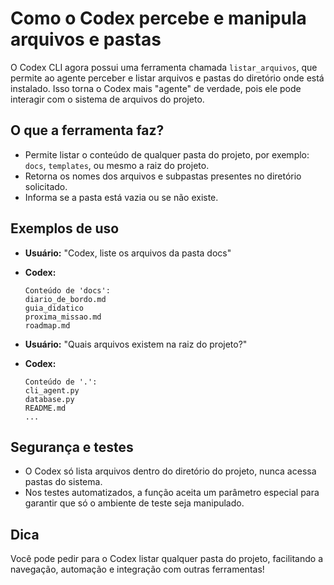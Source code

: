 # Como o Codex percebe e manipula arquivos e pastas

O Codex CLI agora possui uma ferramenta chamada `listar_arquivos`, que permite ao agente perceber e listar arquivos e pastas do diretório onde está instalado. Isso torna o Codex mais "agente" de verdade, pois ele pode interagir com o sistema de arquivos do projeto.

## O que a ferramenta faz?
- Permite listar o conteúdo de qualquer pasta do projeto, por exemplo: `docs`, `templates`, ou mesmo a raiz do projeto.
- Retorna os nomes dos arquivos e subpastas presentes no diretório solicitado.
- Informa se a pasta está vazia ou se não existe.

## Exemplos de uso
- **Usuário:** "Codex, liste os arquivos da pasta docs"
- **Codex:**
  ```
  Conteúdo de 'docs':
  diario_de_bordo.md
  guia_didatico
  proxima_missao.md
  roadmap.md
  ```

- **Usuário:** "Quais arquivos existem na raiz do projeto?"
- **Codex:**
  ```
  Conteúdo de '.':
  cli_agent.py
  database.py
  README.md
  ...
  ```

## Segurança e testes
- O Codex só lista arquivos dentro do diretório do projeto, nunca acessa pastas do sistema.
- Nos testes automatizados, a função aceita um parâmetro especial para garantir que só o ambiente de teste seja manipulado.

## Dica
Você pode pedir para o Codex listar qualquer pasta do projeto, facilitando a navegação, automação e integração com outras ferramentas!
